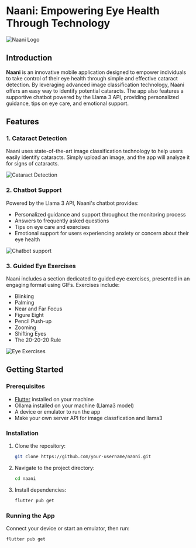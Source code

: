 # Naani: Empowering Eye Health Through Technology

![Naani Logo](./images/logo.png)

## Introduction

**Naani** is an innovative mobile application designed to empower individuals to take control of their eye health through simple and effective cataract detection. By leveraging advanced image classification technology, Naani offers an easy way to identify potential cataracts. The app also features a supportive chatbot powered by the Llama 3 API, providing personalized guidance, tips on eye care, and emotional support.

## Features

### 1. Cataract Detection
Naani uses state-of-the-art image classification technology to help users easily identify cataracts. Simply upload an image, and the app will analyze it for signs of cataracts.

![Cataract Detection](./images/cataract_detection.png)

### 2. Chatbot Support
Powered by the Llama 3 API, Naani's chatbot provides:
- Personalized guidance and support throughout the monitoring process
- Answers to frequently asked questions
- Tips on eye care and exercises
- Emotional support for users experiencing anxiety or concern about their eye health

![Chatbot support](./images/chatbot.png)

### 3. Guided Eye Exercises
Naani includes a section dedicated to guided eye exercises, presented in an engaging format using GIFs. Exercises include:
- Blinking
- Palming
- Near and Far Focus
- Figure Eight
- Pencil Push-up
- Zooming
- Shifting Eyes
- The 20-20-20 Rule

![Eye Exercises](./images/eye_exercises.png)

## Getting Started

### Prerequisites
- [Flutter](https://flutter.dev/docs/get-started/install) installed on your machine
- Ollama installed on your machine (Llama3 model)
- A device or emulator to run the app
- Make your own server API for image classfication and llama3

### Installation
1. Clone the repository:
   ```bash
   git clone https://github.com/your-username/naani.git
2. Navigate to the project directory:
   ```bash
   cd naani
3. Install dependencies:
   ```bash
   flutter pub get

### Running the App
Connect your device or start an emulator, then run:
   ```bash
   flutter pub get


